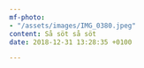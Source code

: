 ```yaml
---
mf-photo:
- "/assets/images/IMG_0380.jpeg"
content: Så söt så söt
date: 2018-12-31 13:28:35 +0100

---
```

